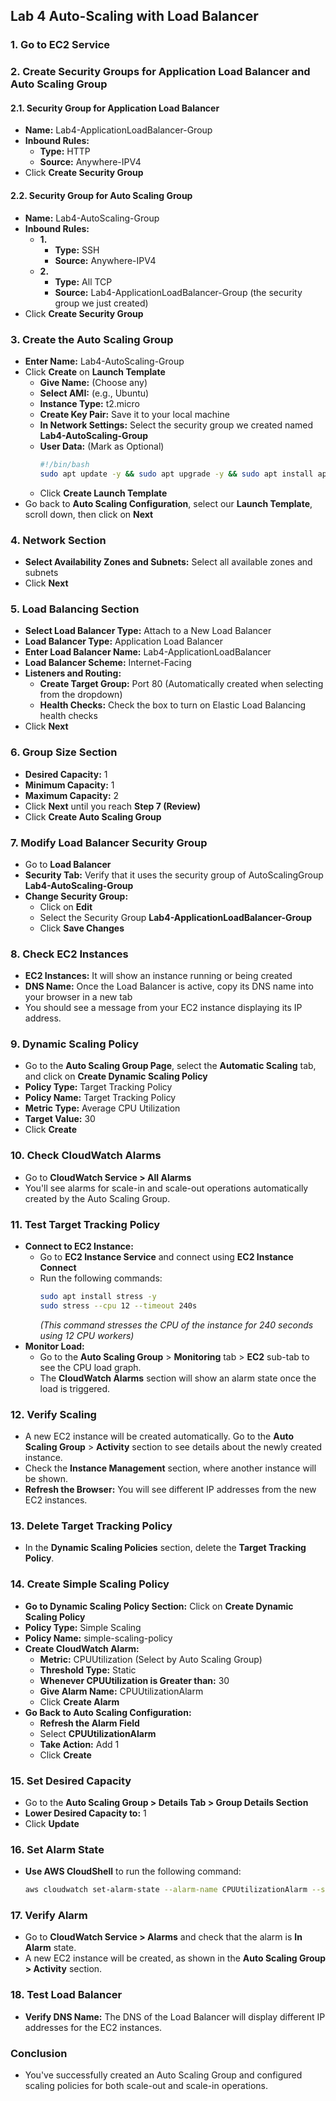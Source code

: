 ## Lab 4 Auto-Scaling with Load Balancer

### 1. Go to EC2 Service

### 2. Create Security Groups for Application Load Balancer and Auto Scaling Group

#### 2.1. Security Group for Application Load Balancer
- **Name:** Lab4-ApplicationLoadBalancer-Group
- **Inbound Rules:**
  - **Type:** HTTP
  - **Source:** Anywhere-IPV4
- Click **Create Security Group**

#### 2.2. Security Group for Auto Scaling Group
- **Name:** Lab4-AutoScaling-Group
- **Inbound Rules:**
  - **1.** 
    - **Type:** SSH
    - **Source:** Anywhere-IPV4
  - **2.** 
    - **Type:** All TCP
    - **Source:** Lab4-ApplicationLoadBalancer-Group (the security group we just created)
- Click **Create Security Group**

### 3. Create the Auto Scaling Group
- **Enter Name:** Lab4-AutoScaling-Group
- Click **Create** on **Launch Template**
  - **Give Name:** (Choose any)
  - **Select AMI:** (e.g., Ubuntu)
  - **Instance Type:** t2.micro
  - **Create Key Pair:** Save it to your local machine
  - **In Network Settings:** Select the security group we created named **Lab4-AutoScaling-Group**
  - **User Data:** (Mark as Optional)
    ```bash
    #!/bin/bash
    sudo apt update -y && sudo apt upgrade -y && sudo apt install apache2 -y && sudo systemctl start apache2 && sudo systemctl enable apache2 && echo "<h1>This Message is from $(hostname -i)</h1>" > /var/www/html/index.html
    ```
  - Click **Create Launch Template**
- Go back to **Auto Scaling Configuration**, select our **Launch Template**, scroll down, then click on **Next**

### 4. Network Section
- **Select Availability Zones and Subnets:** Select all available zones and subnets
- Click **Next**

### 5. Load Balancing Section
- **Select Load Balancer Type:** Attach to a New Load Balancer
- **Load Balancer Type:** Application Load Balancer
- **Enter Load Balancer Name:** Lab4-ApplicationLoadBalancer
- **Load Balancer Scheme:** Internet-Facing
- **Listeners and Routing:**
  - **Create Target Group:** Port 80 (Automatically created when selecting from the dropdown)
  - **Health Checks:** Check the box to turn on Elastic Load Balancing health checks
- Click **Next**

### 6. Group Size Section
- **Desired Capacity:** 1
- **Minimum Capacity:** 1
- **Maximum Capacity:** 2
- Click **Next** until you reach **Step 7 (Review)**
- Click **Create Auto Scaling Group**

### 7. Modify Load Balancer Security Group
- Go to **Load Balancer**
- **Security Tab:** Verify that it uses the security group of AutoScalingGroup **Lab4-AutoScaling-Group**
- **Change Security Group:**
  - Click on **Edit**
  - Select the Security Group **Lab4-ApplicationLoadBalancer-Group**
  - Click **Save Changes**

### 8. Check EC2 Instances
- **EC2 Instances:** It will show an instance running or being created
- **DNS Name:** Once the Load Balancer is active, copy its DNS name into your browser in a new tab
- You should see a message from your EC2 instance displaying its IP address.

### 9. Dynamic Scaling Policy
- Go to the **Auto Scaling Group Page**, select the **Automatic Scaling** tab, and click on **Create Dynamic Scaling Policy**
- **Policy Type:** Target Tracking Policy
- **Policy Name:** Target Tracking Policy
- **Metric Type:** Average CPU Utilization
- **Target Value:** 30
- Click **Create**

### 10. Check CloudWatch Alarms
- Go to **CloudWatch Service > All Alarms**
- You'll see alarms for scale-in and scale-out operations automatically created by the Auto Scaling Group.

### 11. Test Target Tracking Policy
- **Connect to EC2 Instance:**
  - Go to **EC2 Instance Service** and connect using **EC2 Instance Connect**
  - Run the following commands:
    ```bash
    sudo apt install stress -y
    sudo stress --cpu 12 --timeout 240s
    ```
    *(This command stresses the CPU of the instance for 240 seconds using 12 CPU workers)*
- **Monitor Load:**
  - Go to the **Auto Scaling Group** > **Monitoring** tab > **EC2** sub-tab to see the CPU load graph.
  - The **CloudWatch Alarms** section will show an alarm state once the load is triggered.

### 12. Verify Scaling
- A new EC2 instance will be created automatically. Go to the **Auto Scaling Group** > **Activity** section to see details about the newly created instance.
- Check the **Instance Management** section, where another instance will be shown.
- **Refresh the Browser:** You will see different IP addresses from the new EC2 instances.

### 13. Delete Target Tracking Policy
- In the **Dynamic Scaling Policies** section, delete the **Target Tracking Policy**.

### 14. Create Simple Scaling Policy
- **Go to Dynamic Scaling Policy Section:** Click on **Create Dynamic Scaling Policy**
- **Policy Type:** Simple Scaling
- **Policy Name:** simple-scaling-policy
- **Create CloudWatch Alarm:**
  - **Metric:** CPUUtilization (Select by Auto Scaling Group)
  - **Threshold Type:** Static
  - **Whenever CPUUtilization is Greater than:** 30
  - **Give Alarm Name:** CPUUtilizationAlarm
  - Click **Create Alarm**
- **Go Back to Auto Scaling Configuration:**
  - **Refresh the Alarm Field**
  - Select **CPUUtilizationAlarm**
  - **Take Action:** Add 1
  - Click **Create**

### 15. Set Desired Capacity
- Go to the **Auto Scaling Group > Details Tab > Group Details Section**
- **Lower Desired Capacity to:** 1
- Click **Update**

### 16. Set Alarm State
- **Use AWS CloudShell** to run the following command:
  ```bash
  aws cloudwatch set-alarm-state --alarm-name CPUUtilizationAlarm --state-value ALARM --state-reason "Testing (Lab4)"
  ```

### 17. Verify Alarm
- Go to **CloudWatch Service > Alarms** and check that the alarm is **In Alarm** state.
- A new EC2 instance will be created, as shown in the **Auto Scaling Group > Activity** section.

### 18. Test Load Balancer
- **Verify DNS Name:** The DNS of the Load Balancer will display different IP addresses for the EC2 instances.

### Conclusion
- You've successfully created an Auto Scaling Group and configured scaling policies for both scale-out and scale-in operations.